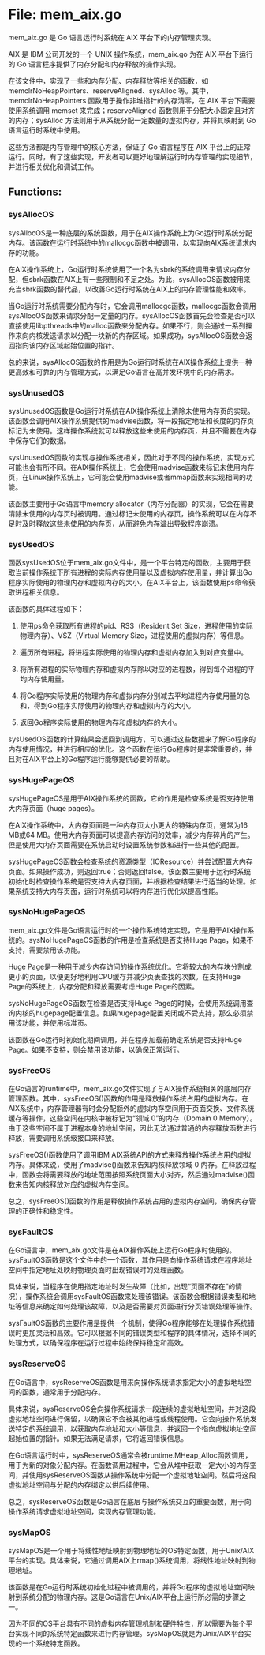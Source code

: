 # File: mem_aix.go

mem_aix.go 是 Go 语言运行时系统在 AIX 平台下的内存管理实现。

AIX 是 IBM 公司开发的一个 UNIX 操作系统，mem_aix.go 为在 AIX 平台下运行的 Go 语言程序提供了内存分配和内存释放的操作实现。

在该文件中，实现了一些和内存分配、内存释放等相关的函数，如 memclrNoHeapPointers、reserveAligned、sysAlloc 等。其中，memclrNoHeapPointers 函数用于操作非堆指针的内存清零，在 AIX 平台下需要使用系统调用 memset 来完成；reserveAligned 函数则用于分配大小固定且对齐的内存；sysAlloc 方法则用于从系统分配一定数量的虚拟内存，并将其映射到 Go 语言运行时系统中使用。

这些方法都是内存管理中的核心方法，保证了 Go 语言程序在 AIX 平台上的正常运行。同时，有了这些实现，开发者可以更好地理解运行时内存管理的实现细节，并进行相关优化和调试工作。

## Functions:

### sysAllocOS

sysAllocOS是一种底层的系统函数，用于在AIX操作系统上为Go运行时系统分配内存。该函数在运行时系统中的mallocgc函数中被调用，以实现向AIX系统请求内存的功能。

在AIX操作系统上，Go运行时系统使用了一个名为sbrk的系统调用来请求内存分配，但sbrk函数在AIX上有一些限制和不足之处。为此，sysAllocOS函数被用来充当sbrk函数的替代品，以改善Go运行时系统在AIX上的内存管理性能和效率。

当Go运行时系统需要分配内存时，它会调用mallocgc函数，mallocgc函数会调用sysAllocOS函数来请求分配一定量的内存。sysAllocOS函数首先会检查是否可以直接使用libpthreads中的malloc函数来分配内存。如果不行，则会通过一系列操作来向内核发送请求以分配一块新的内存区域。如果成功，sysAllocOS函数会返回指向该内存区域起始位置的指针。

总的来说，sysAllocOS函数的作用是为Go运行时系统在AIX操作系统上提供一种更高效和可靠的内存管理方式，以满足Go语言在高并发环境中的内存需求。



### sysUnusedOS

sysUnusedOS函数是Go运行时系统在AIX操作系统上清除未使用内存页的实现。该函数会调用AIX操作系统提供的madvise函数，将一段指定地址和长度的内存页标记为未使用。这样操作系统就可以释放这些未使用的内存页，并且不需要在内存中保存它们的数据。

sysUnusedOS函数的实现与操作系统相关，因此对于不同的操作系统，实现方式可能也会有所不同。在AIX操作系统上，它会使用madvise函数来标记未使用内存页，在Linux操作系统上，它可能会使用madvise或者mmap函数来实现相同的功能。

该函数主要用于Go语言中memory allocator（内存分配器）的实现，它会在需要清除未使用的内存页时被调用。通过标记未使用的内存页，操作系统可以在内存不足时及时释放这些未使用的内存页，从而避免内存溢出导致程序崩溃。



### sysUsedOS

函数sysUsedOS位于mem_aix.go文件中，是一个平台特定的函数，主要用于获取当前操作系统下所有进程的实际内存使用量以及虚拟内存使用量，并计算出Go程序实际使用的物理内存和虚拟内存的大小。在AIX平台上，该函数使用ps命令获取进程相关信息。

该函数的具体过程如下：

1. 使用ps命令获取所有进程的pid、RSS（Resident Set Size，进程使用的实际物理内存）、VSZ（Virtual Memory Size，进程使用的虚拟内存）等信息。

2. 遍历所有进程，将进程实际使用的物理内存和虚拟内存加入到对应变量中。

3. 将所有进程的实际物理内存和虚拟内存除以对应的进程数，得到每个进程的平均内存使用量。

4. 将Go程序实际使用的物理内存和虚拟内存分别减去平均进程内存使用量的总和，得到Go程序实际使用的物理内存和虚拟内存的大小。

5. 返回Go程序实际使用的物理内存和虚拟内存的大小。

sysUsedOS函数的计算结果会返回到调用方，可以通过这些数据来了解Go程序的内存使用情况，并进行相应的优化。这个函数在运行Go程序时是非常重要的，并且对在AIX平台上的Go程序运行能够提供必要的帮助。



### sysHugePageOS

sysHugePageOS是用于AIX操作系统的函数，它的作用是检查系统是否支持使用大内存页面（huge pages）。

在AIX操作系统中，大内存页面是一种内存页大小更大的特殊内存页，通常为16 MB或64 MB。使用大内存页面可以提高内存访问的效率，减少内存碎片的产生。但是使用大内存页面需要在系统启动时设置系统参数和进行一些其他的配置。

sysHugePageOS函数会检查系统的资源类型（IOResource）并尝试配置大内存页面。如果操作成功，则返回true；否则返回false。该函数主要用于运行时系统初始化时检查操作系统是否支持大内存页面，并根据检查结果进行适当的处理。如果系统支持大内存页面，运行时系统可以将内存进行优化以提高性能。



### sysNoHugePageOS

mem_aix.go文件是Go语言运行时的一个操作系统特定实现，它是用于AIX操作系统的。sysNoHugePageOS函数的作用是检查系统是否支持Huge Page，如果不支持，需要禁用该功能。

Huge Page是一种用于减少内存访问的操作系统优化。它将较大的内存块分割成更小的页面，以便更好地利用CPU缓存并减少页表查找的次数。在支持Huge Page的系统上，内存分配和释放需要考虑Huge Page的因素。

sysNoHugePageOS函数在检查是否支持Huge Page的时候，会使用系统调用查询内核的hugepage配置信息。如果hugepage配置关闭或不受支持，那么必须禁用该功能，并使用标准页。

该函数在Go运行时初始化期间调用，并在程序加载前确定系统是否支持Huge Page。如果不支持，则会禁用该功能，以确保正常运行。



### sysFreeOS

在Go语言的runtime中，mem_aix.go文件实现了与AIX操作系统相关的底层内存管理函数。其中，sysFreeOS()函数的作用是释放操作系统占用的虚拟内存。在AIX系统中，内存管理器有时会分配额外的虚拟内存空间用于页面交换、文件系统缓存等操作，这些空间在内核中被标记为“领域 0”的内存（Domain 0 Memory）。由于这些空间不属于进程本身的地址空间，因此无法通过普通的内存释放函数进行释放，需要调用系统级接口来释放。 

sysFreeOS()函数使用了调用IBM AIX系统API的方式来释放操作系统占用的虚拟内存。具体来说，使用了madvise()函数来告知内核释放领域 0 内存。在释放过程中，函数会将需要释放的地址范围按照系统页面大小对齐，然后通过madvise()函数来告知内核释放对应的虚拟内存空间。

总之，sysFreeOS()函数的作用是释放操作系统占用的虚拟内存空间，确保内存管理的正确性和稳定性。



### sysFaultOS

在Go语言中，mem_aix.go文件是在AIX操作系统上运行Go程序时使用的。sysFaultOS函数是这个文件中的一个函数，其作用是向操作系统请求在程序地址空间中指定地址处映射物理页面时出现错误时的处理函数。

具体来说，当程序在使用指定地址时发生故障（比如，出现“页面不存在”的情况），操作系统会调用sysFaultOS函数来处理该错误。该函数会根据错误类型和地址等信息来确定如何处理该故障，以及是否需要对页面进行分页错误处理等操作。

sysFaultOS函数的主要作用是提供一个机制，使得Go程序能够在处理操作系统错误时更加灵活和高效。它可以根据不同的错误类型和程序的具体情况，选择不同的处理方式，以确保程序在运行过程中始终保持稳定和高效。



### sysReserveOS

在Go语言中，sysReserveOS函数是用来向操作系统请求指定大小的虚拟地址空间的函数，通常用于分配内存。

具体来说，sysReserveOS会向操作系统请求一段连续的虚拟地址空间，并对这段虚拟地址空间进行保留，以确保它不会被其他进程或线程使用。它会向操作系统发送特定的系统调用，以获取内存地址和大小等信息，并返回一个指向虚拟地址空间起始位置的指针。如果无法满足请求，它将返回错误信息。

在Go语言运行时中，sysReserveOS通常会被runtime.MHeap_Alloc函数调用，用于为新的对象分配内存。在函数调用过程中，它会从堆中获取一定大小的内存空间，并使用sysReserveOS函数从操作系统中分配一个虚拟地址空间。然后将这段虚拟地址空间与分配的内存绑定以供后续使用。

总之，sysReserveOS函数是Go语言在底层与操作系统交互的重要函数，用于向操作系统请求虚拟地址空间，实现内存管理功能。



### sysMapOS

sysMapOS是一个用于将线性地址映射到物理地址的OS特定函数，用于Unix/AIX平台的实现。具体来说，它通过调用AIX上rmap()系统调用，将线性地址映射到物理地址。

该函数是在Go运行时系统初始化过程中被调用的，并将Go程序的虚拟地址空间映射到系统分配的物理内存。这是Go语言在Unix/AIX平台上运行所必需的步骤之一。

因为不同的OS平台具有不同的虚拟内存管理机制和硬件特性，所以需要为每个平台实现不同的系统特定函数来进行内存管理。sysMapOS就是为Unix/AIX平台实现的一个系统特定函数。



